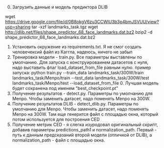 0. Загрузить данные и модель предиктора DLIB 

wget https://drive.google.com/file/d/0B8okgV6zu3CCWlU3b3p4bmJSVUU/view?usp=sharing
tar -xzf landmarks_task.tgz
wget http://dlib.net/files/shape_predictor_68_face_landmarks.dat.bz2
bzip2 -d shape_predictor_68_face_landmarks.dat.bz2

1. Установить окружение из requirements.txt. Я не смог создать человечексий файл из Каггла, надеюсь, ничего не забыл
2. Тренировка модели - train.py. Все параметры выставлены по умолчанию. Для запуска с конструироваинем датасетов с нуля, надо выставить флаг load_dataset_from_file равным нулю. пример запуска:
python train.py --train_data landmarks_task/300W/train landmarks_task/Menpo/train --test_data landmarks_task/300W/test landmarks_task/Menpo/test --load_dataset_from_file 0. Лучшая модель будет сохранена под именем "best_checkpoint.pt"
3. Получение результатов - detect.py. Параметры по умолчанию для Menpo. Чтобы заменить датасет, надо поменять Menpo на 300W.
4. Получение результатов DLIB - detect_dlib.py. Параметры по умолчанию для Menpo. Чтобы заменить датасет, надо поменять Menpo на 300W. Там еще генерится файл с площадью окна, который потом используется для построения CED
5. Получение метрик CED - я слегка изуродовал оригинальный скрипт, добавив параметры predictions_path1 и normalization_path. Первый - путь к данным предсказаний второй модели (отличной от DLIB), а normalization_path - файл с площадью окна.  

